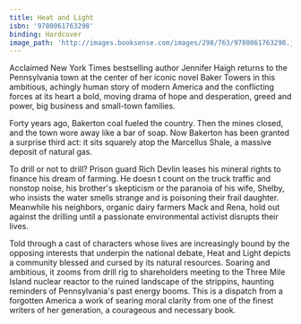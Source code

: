 ```yaml
---
title: Heat and Light
isbn: '9780061763298'
binding: Hardcover
image_path: 'http://images.booksense.com/images/298/763/9780061763298.jpg'
---
```



Acclaimed New York Times bestselling author Jennifer Haigh returns to the Pennsylvania town at the center of her iconic novel Baker Towers in this ambitious, achingly human story of modern America and the conflicting forces at its heart a bold, moving drama of hope and desperation, greed and power, big business and small-town families.

Forty years ago, Bakerton coal fueled the country. Then the mines closed, and the town wore away like a bar of soap. Now Bakerton has been granted a surprise third act: it sits squarely atop the Marcellus Shale, a massive deposit of natural gas.

To drill or not to drill? Prison guard Rich Devlin leases his mineral rights to finance his dream of farming. He doesn t count on the truck traffic and nonstop noise, his brother's skepticism or the paranoia of his wife, Shelby, who insists the water smells strange and is poisoning their frail daughter. Meanwhile his neighbors, organic dairy farmers Mack and Rena, hold out against the drilling until a passionate environmental activist disrupts their lives.

Told through a cast of characters whose lives are increasingly bound by the opposing interests that underpin the national debate, Heat and Light depicts a community blessed and cursed by its natural resources. Soaring and ambitious, it zooms from drill rig to shareholders meeting to the Three Mile Island nuclear reactor to the ruined landscape of the strippins, haunting reminders of Pennsylvania's past energy booms. This is a dispatch from a forgotten America a work of searing moral clarity from one of the finest writers of her generation, a courageous and necessary book.